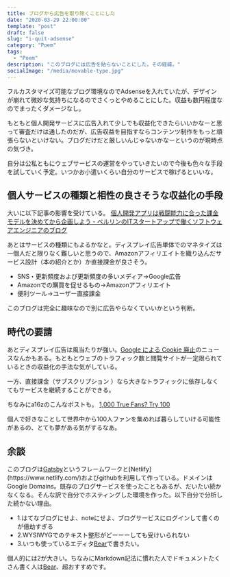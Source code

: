 ```yaml
---
title: ブログから広告を取り除くことにした
date: "2020-03-29 22:00:00"
template: "post"
draft: false
slug: "i-quit-adsense"
category: "Poem"
tags:
  - "Poem"
description: "このブログには広告を貼らないことにした。その経緯。"
socialImage: "/media/movable-type.jpg"
---
```


フルカスタマイズ可能なブログ環境なのでAdsenseを入れていたが、デザインが崩れて微妙な気持ちになるのでさくっとやめることにした。収益も数円程度なのでまったくダメージなし。

もともと個人開発サービスに広告入れて少しでも収益化できたらいいかなーと思って審査だけは通したのだが、広告収益を目指すならコンテンツ制作をもっと頑張らないといけない。ブログだけだと厳しいんじゃないかなーというのが現時点の気づき。

自分は公私ともにウェブサービスの運営をやっていきたいので今後も色々な手段を試していく予定。いつかお小遣いくらい自分のサービスで稼げるといいな。

## 個人サービスの種類と相性の良さそうな収益化の手段
大いに以下記事の影響を受けている。
[個人開発アプリは戦闘能力に合った課金モデルを決めてから企画しよう - ベルリンのITスタートアップで働くソフトウェアエンジニアのブログ](https://www.jabba.cloud/20200227-monetization/)

あとはサービスの種類にもよるかなと。ディスプレイ広告単体でのマネタイズは一個人だと限りなく難しいと思うので、Amazonアフィリエイトを織り込んだサービス設計（本の紹介とか）か直接課金が良さそう。

- SNS・更新頻度および更新頻度の多いメディア→Google広告
- Amazonでの購買を促せるもの→Amazonアフィリエイト
- 便利ツール→ユーザー直接課金

このブログは完全に趣味なので別に広告やらなくていいかという判断。

## 時代の要請
あとディスプレイ広告は風当たりが強い。[Google による Cookie 廃止](https://digiday.jp/platforms/google-plans-kill-off-third-party-cookies-chrome-within-2-years/)のニュースなんかもある。もともとウェブのトラフィック数と閲覧サイトが一定限られているときの収益化の手法な気がしている。

一方、直接課金（サブスクリプション ）なら大きなトラフィックに依存しなくてもサービスを継続することができる。

ちなみにa16zのこんなポストも。
[1,000 True Fans? Try 100](https://a16z.com/2020/02/06/100-true-fans/)

個人で好きなことして世界中から100人ファンを集めれば暮らしていける可能性があるの、とても夢がある気がするなあ。

## 余談
このブログは[Gatsby](~https://www.gatsbyjs.org/~)というフレームワークと[Netlify](https://www.netlify.com/)およびgithubを利用して作っている。ドメインはGoogle Domains。既存のブログサービスを使ったこともあるが、だいたい続かなくなる。そんな訳で自分でホスティングした環境を作った。以下自分で分析した続かない理由。

- 1.はてなブログにせよ、noteにせよ、ブログサービスにログインして書くのが億劫すぎる
- 2.WYSIWYGでのテキスト整形がどーーーしても受けいられない
- 3.いつも使っているエディタ[Bear](https://bear.app/)で書きたい。

個人的には2が大きい。ちなみにMarkdown記法に慣れた人でドキュメントたくさん書く人は[Bear](https://bear.app/)、超おすすめです。
